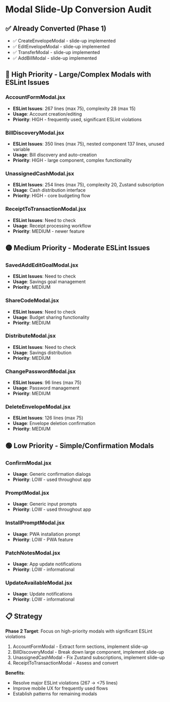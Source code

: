 # Modal Slide-Up Conversion Audit

## ✅ Already Converted (Phase 1)

- ✅ CreateEnvelopeModal - slide-up implemented
- ✅ EditEnvelopeModal - slide-up implemented
- ✅ TransferModal - slide-up implemented
- ✅ AddBillModal - slide-up implemented

## 🔴 High Priority - Large/Complex Modals with ESLint Issues

### AccountFormModal.jsx

- **ESLint Issues**: 267 lines (max 75), complexity 28 (max 15)
- **Usage**: Account creation/editing
- **Priority**: HIGH - frequently used, significant ESLint violations

### BillDiscoveryModal.jsx

- **ESLint Issues**: 350 lines (max 75), nested component 137 lines, unused variable
- **Usage**: Bill discovery and auto-creation
- **Priority**: HIGH - large component, complex functionality

### UnassignedCashModal.jsx

- **ESLint Issues**: 254 lines (max 75), complexity 20, Zustand subscription
- **Usage**: Cash distribution interface
- **Priority**: HIGH - core budgeting flow

### ReceiptToTransactionModal.jsx

- **ESLint Issues**: Need to check
- **Usage**: Receipt processing workflow
- **Priority**: MEDIUM - newer feature

## 🟡 Medium Priority - Moderate ESLint Issues

### SavedAddEditGoalModal.jsx

- **ESLint Issues**: Need to check
- **Usage**: Savings goal management
- **Priority**: MEDIUM

### ShareCodeModal.jsx

- **ESLint Issues**: Need to check
- **Usage**: Budget sharing functionality
- **Priority**: MEDIUM

### DistributeModal.jsx

- **ESLint Issues**: Need to check
- **Usage**: Savings distribution
- **Priority**: MEDIUM

### ChangePasswordModal.jsx

- **ESLint Issues**: 96 lines (max 75)
- **Usage**: Password management
- **Priority**: MEDIUM

### DeleteEnvelopeModal.jsx

- **ESLint Issues**: 126 lines (max 75)
- **Usage**: Envelope deletion confirmation
- **Priority**: MEDIUM

## 🟢 Low Priority - Simple/Confirmation Modals

### ConfirmModal.jsx

- **Usage**: Generic confirmation dialogs
- **Priority**: LOW - used throughout app

### PromptModal.jsx

- **Usage**: Generic input prompts
- **Priority**: LOW - used throughout app

### InstallPromptModal.jsx

- **Usage**: PWA installation prompt
- **Priority**: LOW - PWA feature

### PatchNotesModal.jsx

- **Usage**: App update notifications
- **Priority**: LOW - informational

### UpdateAvailableModal.jsx

- **Usage**: Update notifications
- **Priority**: LOW - informational

## 📋 Strategy

**Phase 2 Target**: Focus on high-priority modals with significant ESLint violations

1. AccountFormModal - Extract form sections, implement slide-up
2. BillDiscoveryModal - Break down large component, implement slide-up
3. UnassignedCashModal - Fix Zustand subscriptions, implement slide-up
4. ReceiptToTransactionModal - Assess and convert

**Benefits**:

- Resolve major ESLint violations (267 → <75 lines)
- Improve mobile UX for frequently used flows
- Establish patterns for remaining modals
